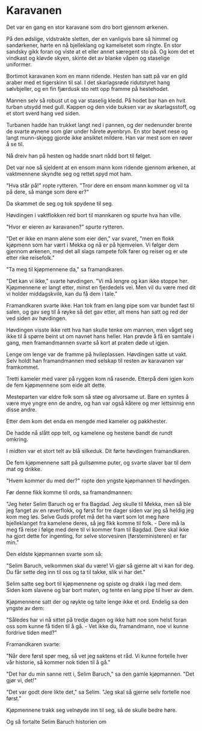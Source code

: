 # Karavanen

Det var en gang en stor karavane som dro bort gjennom ørkenen.

På den ødslige, vidstrakte sletten, der en vanligvis bare så himmel og sandørkener, hørte en nå bjelleklang og kamelsetet som ringte. En stor sandsky gikk foran og viste at et eller annet særegent sto på. Og kom det et vindkast og kløvde skyen, skinte det av blanke våpen og staselige uniformer.

Bortimot karavanen kom en mann ridende. Hesten han satt på var en gild araber med et tigerskinn til sal. I det skarlagsrøde ridutstyret hang sølvbjeller, og en fin fjærdusk sto rett opp framme på hestehodet.

Mannen selv så robust ut og var staselig kledd. På hodet bar han en hvit turban utsydd med gull. Kappen og den vide buksen var av skarlagsstoff, og et stort sverd hang ved siden.

Turbanen hadde han trukket langt ned i pannen, og der nedenunder brente de svarte øynene som glør under hårete øyenbryn. En stor bøyet nese og langt munn-skjegg gjorde ikke ansiktet mildere. Han var mest som en røver å se til.

Nå dreiv han på hesten og hadde snart nådd bort til følget.

Det var noe så sjeldent at en ensom mann kom ridende gjennom ørkenen, at vaktmennene skyndte seg og rettet spyd mot ham.

"Hva står på!" ropte rytteren. "Tror dere en ensom mann kommer og vil ta på dere, så mange som dere er?"

Da skammet de seg og tok spydene til seg.

Høvdingen i vaktflokken red bort til mannkaren og spurte hva han ville.

"Hvor er eieren av karavanen?" spurte rytteren.

"Det er ikke en mann alene som eier den," var svaret, "men en flokk kjøpmenn som har vært i Mekka og nå er på hjemveien. Vi følger dem gjennom ørkenen, med det all slags rampete folk farer og reiser og er ute etter rike reisefolk."

"Ta meg til kjøpmennene da," sa framandkaren.

"Det kan vi ikke," svarte høvdingen. "Vi må lengre og kan ikke stoppe her. Kjøpmennene er langt etter, minst en fjerdedels vei. Men vil du være med dit vi holder middagskvile, kan du få dem i tale."

Framandkaren svarte ikke. Han tok fram en lang pipe som var bundet fast til salen, og gav seg til å røyke så det gav etter, alt mens han satt og red der ved siden av høvdingen.

Høvdingen visste ikke rett hva han skulle tenke om mannen, men våget seg ikke til å spørre beint ut om navnet hans heller. Han prøvde å få en samtale i gang, men framandmannen svarte så kort at praten døde ut igjen.

Lenge om lenge var de framme på hvileplassen. Høvdingen satte ut vakt. Selv holdt han framandmannen med selskap til resten av karavanen var framkommet.

Tretti kameler med varer på ryggen kom nå rasende. Etterpå dem igjen kom de fem kjøpmennene som eide alt dette.

Mesteparten var eldre folk som så støe og alvorsame ut. Bare en syntes å være mye yngre enn de andre, og han var også kåtere og mer lettsinnig enn disse andre.

Etter dem kom det enda en mengde med kameler og pakkhester.

De hadde nå slått opp telt, og kamelene og hestene bandt de rundt omkring.

I midten var et stort telt av blå silkeduk. Dit førte høvdingen framandkaren.

De fem kjøpmennene satt på gullsømme puter, og svarte slaver bar til dem mat og drikke.

"Hvem kommer du med der?" ropte den yngste kjøpmannen til høvdingen.

Før denne fikk komme til ords, sa framandmannen:

"Jeg heter Selim Baruch og er fra Bagdad. Jeg skulle til Mekka, men så ble jeg fanget av en røverflokk, og først for tre dager siden var jeg så heldig jeg kom meg løs. Selve Guds profet må det ha vært som lot meg høre bjelleklanget fra kamelene deres, så jeg fikk komme til folk. - Dere må la meg få reise i følge med dere til vi kommer fram til Bagdad. Dere skal ikke ha gjort dette for ingenting, for selve storvesiren (førsteministeren) er far min."

Den eldste kjøpmannen svarte som så:

"Selim Baruch, velkommen skal du være! Vi gjør så gjerne alt vi kan for deg. Du får sette deg inn til oss og ta til takke, slik vi har det."

Selim satte seg bort til kjøpmennene og spiste og drakk i lag med dem. Siden kom slavene og bar bort maten, og tente en lang pipe til hver av dem.

Kjøpmennene satt der og røykte og talte lenge ikke et ord. Endelig sa den yngste av dem:

"Således har vi nå sittet på tredje dagen og ikke hatt noe som helst foran oss som kunne få tiden til å gå. - Vet ikke du, framandmann, noe vi kunne fordrive tiden med?"

Framandkaren svarte:

"Når dere først spør meg, så vet jeg saktens et råd. Vi kunne fortelle hver vår historie, så kommer nok tiden til å gå."

"Det har du min sanne rett i, Selim Baruch," sa den gamle kjøpmannen. "Det gjør vi, det!"

"Det var godt dere likte det," sa Selim. "Jeg skal så gjerne selv fortelle noe først."

Kjøpmennene trakk seg velnøyde inn til seg, så de skulle bedre høre.

Og så fortalte Selim Baruch historien om
